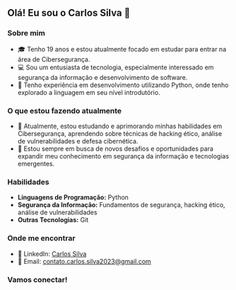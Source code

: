 ## Olá! Eu sou o Carlos Silva 👋

### Sobre mim

- 🎓 Tenho 19 anos e estou atualmente focado em estudar para entrar na área de Cibersegurança.
- 💻 Sou um entusiasta de tecnologia, especialmente interessado em segurança da informação e desenvolvimento de software.
- 🐍 Tenho experiência em desenvolvimento utilizando Python, onde tenho explorado a linguagem em seu nível introdutório.

### O que estou fazendo atualmente

- 📘 Atualmente, estou estudando e aprimorando minhas habilidades em Cibersegurança, aprendendo sobre técnicas de hacking ético, análise de vulnerabilidades e defesa cibernética.
- 🌱 Estou sempre em busca de novos desafios e oportunidades para expandir meu conhecimento em segurança da informação e tecnologias emergentes.

### Habilidades

- **Linguagens de Programação:** Python
- **Segurança da Informação:** Fundamentos de segurança, hacking ético, análise de vulnerabilidades
- **Outras Tecnologias:** Git

### Onde me encontrar

- 🔗 LinkedIn: [Carlos Silva](https://www.linkedin.com/in/seu-linkedin/)
- 📧 Email: contato.carlos.silva2023@gmail.com

### Vamos conectar!

